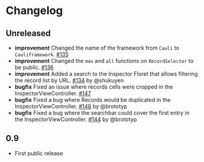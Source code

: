# Changelog
## Unreleased
* **improvement** Changed the name of the framework from `Cauli` to `Cauliframework`. [#135](https://github.com/cauliframework/cauli/issues/135)
* **improvement** Changed the `max` and `all` functions on `RecordSelector` to be public. [#136](https://github.com/cauliframework/cauli/issues/136)
* **improvement** Added a search to the Inspector Floret that allows filtering the record list by URL. [#134](https://github.com/cauliframework/cauli/pull/134) by @shukuyen
* **bugfix** Fixed an issue where records cells were cropped in the InspectorViewController. [#147](https://github.com/cauliframework/cauli/issues/147)
* **bugfix** Fixed a bug where Records would be duplicated in the InspectorViewController. [#148](https://github.com/cauliframework/cauli/issues/148) by @brototyp
* **bugfix** Fixed a bug where the searchbar could cover the first entry in the InspectorViewController. [#144](https://github.com/cauliframework/cauli/issues/144) by @brototyp

## 0.9
* First public release

